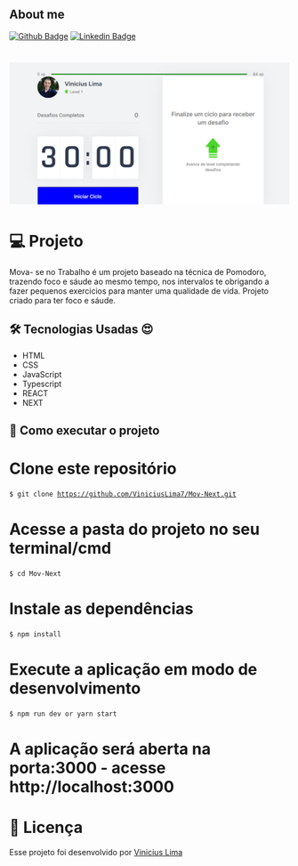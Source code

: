 ## About me

[![Github Badge](https://img.shields.io/badge/-Github-000?style=flat-square&logo=Github&logoColor=white&link=https://github.com/ViniciusLima7)](https://github.com/ViniciusLima7)
[![Linkedin Badge](https://img.shields.io/badge/-LinkedIn-blue?style=flat-square&logo=Linkedin&logoColor=white&link=https://www.linkedin.com/in/marcos-vinicius-lima/)](https://www.linkedin.com/in/marcos-vinicius-lima/)

<h1 align="center">
    <img alt="BLINDESVIDROS" title="Projeto" src="https://github.com/ViniciusLima7/Mov-Next/blob/master/src/assets/capa.png" />
</h1>

# 💻 Projeto

Mova- se no Trabalho é um projeto baseado na técnica de Pomodoro, trazendo foco e sáude ao mesmo tempo, nos intervalos te obrigando a fazer pequenos exercicios para manter uma qualidade de vida.
Projeto criado para ter foco e sáude.

## 🛠 Tecnologias Usadas :heart_eyes:

- HTML
- CSS
- JavaScript
- Typescript
- REACT
- NEXT

## 🚀 Como executar o projeto

# Clone este repositório

<code>$ git clone https://github.com/ViniciusLima7/Mov-Next.git</code>

# Acesse a pasta do projeto no seu terminal/cmd

<code>$ cd Mov-Next</code>

# Instale as dependências

<code>$ npm install</code>

# Execute a aplicação em modo de desenvolvimento

<code>$ npm run dev or yarn start</code>

# A aplicação será aberta na porta:3000 - acesse http://localhost:3000

# 📝 Licença

Esse projeto foi desenvolvido por [Vinicius Lima](https://www.linkedin.com/in/marcos-vinicius-lima/)
